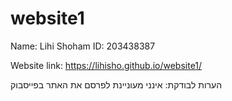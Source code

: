 # website1
Name: Lihi Shoham
ID: 203438387

Website link:
https://lihisho.github.io/website1/

הערות לבודקת:
אינני מעוניינת לפרסם את האתר בפייסבוק

